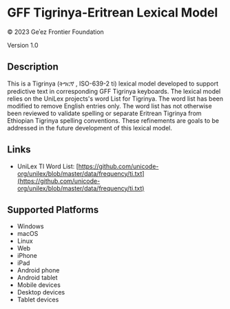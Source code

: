 GFF Tigrinya-Eritrean Lexical Model
===================================

© 2023 Geʾez Frontier Foundation

Version 1.0

Description
-----------

This is a Tigrinya (ትግርኛ , ISO-639-2 ti) lexical model developed to support predictive text in 
corresponding GFF Tigrinya keyboards.  The lexical model relies on the UniLex projects's word
List for Tigrinya.  The word list has been modified to remove English entries only.  The word
list has not otherwise been reviewed to validate spelling or separate Eritrean Tigrinya from
Ethiopian Tigrinya spelling conventions. These refinements are goals to be addressed in the
future development of this lexical model.


Links
-----
* UniLex TI Word List: [https://github.com/unicode-org/unilex/blob/master/data/frequency/ti.txt](https://github.com/unicode-org/unilex/blob/master/data/frequency/ti.txt)


Supported Platforms
-------------------
 * Windows
 * macOS
 * Linux
 * Web
 * iPhone
 * iPad
 * Android phone
 * Android tablet
 * Mobile devices
 * Desktop devices
 * Tablet devices

